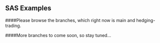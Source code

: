 ## SAS Examples



####Please browse the branches, which right now is main and hedging-trading.

####More branches to come soon, so stay tuned...
